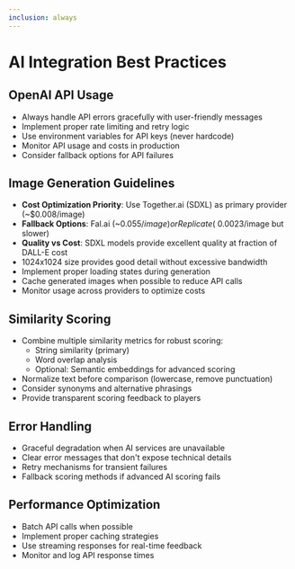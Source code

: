 ```yaml
---
inclusion: always
---
```


# AI Integration Best Practices

## OpenAI API Usage
- Always handle API errors gracefully with user-friendly messages
- Implement proper rate limiting and retry logic
- Use environment variables for API keys (never hardcode)
- Monitor API usage and costs in production
- Consider fallback options for API failures

## Image Generation Guidelines
- **Cost Optimization Priority**: Use Together.ai (SDXL) as primary provider (~$0.008/image)
- **Fallback Options**: Fal.ai (~$0.055/image) or Replicate (~$0.0023/image but slower)
- **Quality vs Cost**: SDXL models provide excellent quality at fraction of DALL-E cost
- 1024x1024 size provides good detail without excessive bandwidth
- Implement proper loading states during generation
- Cache generated images when possible to reduce API calls
- Monitor usage across providers to optimize costs

## Similarity Scoring
- Combine multiple similarity metrics for robust scoring:
  - String similarity (primary)
  - Word overlap analysis
  - Optional: Semantic embeddings for advanced scoring
- Normalize text before comparison (lowercase, remove punctuation)
- Consider synonyms and alternative phrasings
- Provide transparent scoring feedback to players

## Error Handling
- Graceful degradation when AI services are unavailable
- Clear error messages that don't expose technical details
- Retry mechanisms for transient failures
- Fallback scoring methods if advanced AI scoring fails

## Performance Optimization
- Batch API calls when possible
- Implement proper caching strategies
- Use streaming responses for real-time feedback
- Monitor and log API response times